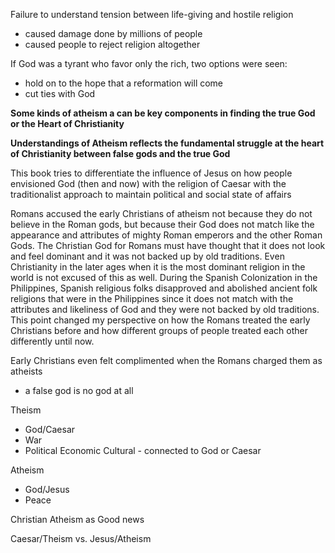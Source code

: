 Failure to understand tension between life-giving and hostile religion
- caused damage done by millions of people
- caused people to reject religion altogether

If God was a tyrant who favor only the rich, two options were seen:
- hold on to the hope that a reformation will come
- cut ties with God

**Some kinds of atheism a can be key components in finding the true God or the Heart of Christianity**

**Understandings of Atheism reflects the fundamental struggle at the heart of Christianity between false gods and the true God**

This book tries to differentiate the influence of Jesus on how people envisioned God (then and now) with the religion of Caesar with the traditionalist approach to maintain political and social state of affairs

Romans accused the early Christians of atheism not because they do not believe in the Roman gods, but because their God does not match like the appearance and attributes of mighty Roman emperors and the other Roman Gods. The Christian God for Romans must have thought that it does not look and feel dominant and it was not backed up by old traditions. Even Christianity in the later ages when it is the most dominant religion in the world is not excused of this as well. During the Spanish Colonization in the Philippines, Spanish religious folks disapproved and abolished ancient folk religions that were in the Philippines since it does not match with the attributes and likeliness of God and they were not backed by old traditions. This point changed my perspective on how the Romans treated the early Christians before and how different groups of people treated each other differently until now.

Early Christians even felt complimented when the Romans charged them as atheists
- a false god is no god at all

Theism
- God/Caesar
- War
- Political Economic Cultural - connected to God or Caesar

Atheism
- God/Jesus
- Peace

Christian Atheism as Good news

Caesar/Theism vs. Jesus/Atheism


